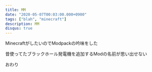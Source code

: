 ```yaml
---
title: MM
date: "2020-05-07T00:03:00.000+0900"
tags: ["blah", "minecraft"]
description: MM
disqus: true
---
```


MinecraftがしたいのでModpackの吟味をした

昔使ってたブラックホール発電機を追加するModの名前が思い出せない

おわり
